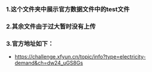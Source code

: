 ### 1.这个文件夹中展示官方数据文件中的test文件

### 2.其余文件由于过大暂时没有上传

### 3.官方地址如下：

- https://challenge.xfyun.cn/topic/info?type=electricity-demand&ch=dw24_uGS8Gs
